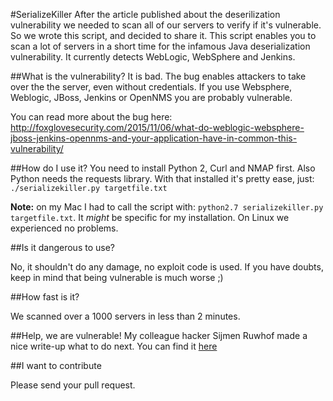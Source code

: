 #SerializeKiller
After the article published about the deserilization vulnerability we needed to scan all of our servers to verify if it's vulnerable. So we wrote this script, and decided to share it. This script enables you to scan a lot of servers in a short time for the infamous Java deserialization vulnerability. It currently detects WebLogic, WebSphere and Jenkins.

##What is the vulnerability?
It is bad. The bug enables attackers to take over the the server, even without credentials. If you use Websphere, Weblogic, JBoss, Jenkins or OpenNMS you are probably vulnerable.

You can read more about the bug here: http://foxglovesecurity.com/2015/11/06/what-do-weblogic-websphere-jboss-jenkins-opennms-and-your-application-have-in-common-this-vulnerability/

##How do I use it?
You need to install Python 2, Curl and NMAP first. Also Python needs the requests library. With that installed it's pretty ease, just:
`./serializekiller.py targetfile.txt`

**Note:** on my Mac I had to call the script with: `python2.7 serializekiller.py targetfile.txt`. It *might* be specific for my installation. On Linux we experienced no problems.

##Is it dangerous to use?

No, it shouldn't do any damage, no exploit code is used. If you have doubts, keep in mind that being vulnerable is much worse ;)

##How fast is it?

We scanned over a 1000 servers in less than 2 minutes.

##Help, we are vulnerable!
My colleague hacker Sijmen Ruwhof made a nice write-up what to do next. You can find it [here](http://sijmen.ruwhof.net/weblog/683-scanning-an-enterprise-organisation-for-the-critical-java-deserialization-vulnerability)

##I want to contribute

Please send your pull request.
